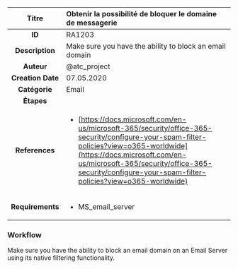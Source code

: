 | Titre                       | Obtenir la possibilité de bloquer le domaine de messagerie         |
|:---------------------------:|:--------------------|
| **ID**                      | RA1203            |
| **Description**             | Make sure you have the ability to block an email domain   |
| **Auteur**                  | @atc_project        |
| **Creation Date**           | 07.05.2020 |
| **Catégorie**                | Email      |
| **Étapes**                   || 
| **References** |<ul><li>[https://docs.microsoft.com/en-us/microsoft-365/security/office-365-security/configure-your-spam-filter-policies?view=o365-worldwide](https://docs.microsoft.com/en-us/microsoft-365/security/office-365-security/configure-your-spam-filter-policies?view=o365-worldwide)</li></ul>|
| **Requirements** |<ul><li>MS_email_server</li></ul>|

### Workflow

Make sure you have the ability to block an email domain on an Email Server using its native filtering functionality.  
